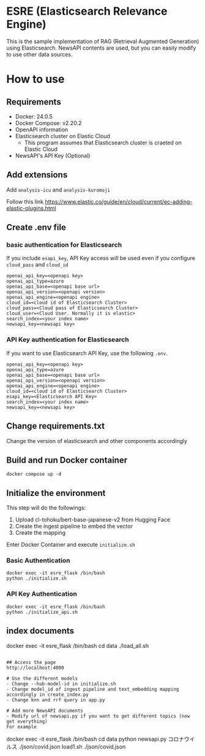 # ESRE (Elasticsearch Relevance Engine)
This is the sample implementation of RAG (Retrieval Augmented Generation) using Elasticsearch.
NewsAPI contents are used, but you can easily modify to use other data sources.

# How to use
## Requirements
- Docker: 24.0.5
- Docker Compose: v2.20.2
- OpenAPI information
- Elasticsearch cluster on Elastic Cloud
  - This program assumes that Elasticsearch cluster is craeted on Elastic Cloud
- NewsAPI's API Key (Optional)

## Add extensions
Add `analysis-icu` and `analysis-kuromoji`

Follow this link
https://www.elastic.co/guide/en/cloud/current/ec-adding-elastic-plugins.html

## Create .env file
### basic authentication for Elasticsearch
If you include `esapi_key`, API Key access will be used even if you configure `cloud_pass` and `cloud_id`
```
openai_api_key=<openapi key>
openai_api_type=azure
openai_api_base=<openapi base url>
openai_api_version=<openapi version>
openai_api_engine=<openapi engine>
cloud_id=<cloud id of Elasticsearch Cluster>
cloud_pass=<Cloud pass of Elasticsearch Cluster>
cloud_user=<Cloud User. Normally it is elastic>
search_index=<your index name>
newsapi_key=<newsapi key>
```
### API Key authentication for Elasticsearch
If you want to use Elasticsearch API Key, use the following `.env`.
```
openai_api_key=<openapi key>
openai_api_type=azure
openai_api_base=<openapi base url>
openai_api_version=<openapi version>
openai_api_engine=<openapi engine>
cloud_id=<cloud id of Elasticsearch Cluster>
esapi_key=<Elasticsearch API Key>
search_index=<your index name>
newsapi_key=<newsapi key>
```
## Change requirements.txt
Change the version of elasticsearch and other components accordingly

## Build and run Docker container
`docker compose up -d`
## Initialize the environment
This step will do the followings:
1. Upload cl-tohoku/bert-base-japanese-v2 from Hugging Face
2. Create the ingest pipeline to embed the vector
3. Create the mapping

Enter Docker Container and execute `initialize.sh`
### Basic Authentication
```
docker exec -it esre_flask /bin/bash
python ./initialize.sh
```
### API Key Authentication
```
docker exec -it esre_flask /bin/bash
python ./initialize_api.sh
```
## index documents
docker exec -it esre_flask /bin/bash
cd data
./load_all.sh
```

## Access the page
http://localhost:4000

# Use the different models
- Change --hub-model-id in initialize.sh
- Change model_id of ingest pipeline and text_embedding mapping accordingly in create_index.py
- Change knn and rrf query in app.py

# Add more NewsAPI documents
- Modify url of newsapi.py if you want to get different topics (now get everything)
For example
```
docker exec -it esre_flask /bin/bash
cd data
python newsapi.py コロナウイルス ./json/covid.json
load1.sh ./json/covid.json
```
